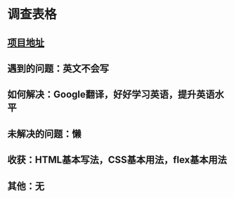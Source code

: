 # 调查表格

## [项目地址](https://codepen.io/tagbug/pen/mdEjOoV)

## 遇到的问题：英文不会写

## 如何解决：Google翻译，好好学习英语，提升英语水平

## 未解决的问题：懒

## 收获：HTML基本写法，CSS基本用法，flex基本用法

## 其他：无
